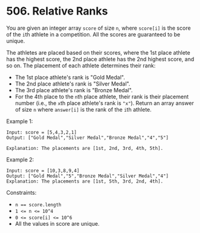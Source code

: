 # 506. Relative Ranks

You are given an integer array `score` of size `n`, where `score[i]` is the score of the `i`th athlete in a competition. All the scores are guaranteed to be unique.

The athletes are placed based on their scores, where the 1st place athlete has the highest score, the 2nd place athlete has the 2nd highest score, and so on. The placement of each athlete determines their rank:

- The 1st place athlete's rank is "Gold Medal".
- The 2nd place athlete's rank is "Silver Medal".
- The 3rd place athlete's rank is "Bronze Medal".
- For the 4th place to the `n`th place athlete, their rank is their placement number (i.e., the `x`th place athlete's rank is `"x"`).
Return an array answer of size `n` where `answer[i]` is the rank of the `i`th athlete.

Example 1:

    Input: score = [5,4,3,2,1]
    Output: ["Gold Medal","Silver Medal","Bronze Medal","4","5"]

    Explanation: The placements are [1st, 2nd, 3rd, 4th, 5th].

Example 2:

    Input: score = [10,3,8,9,4]
    Output: ["Gold Medal","5","Bronze Medal","Silver Medal","4"]
    Explanation: The placements are [1st, 5th, 3rd, 2nd, 4th].


Constraints:

- `n == score.length`
- `1 <= n <= 10^4`
- `0 <= score[i] <= 10^6`
- All the values in score are unique.

